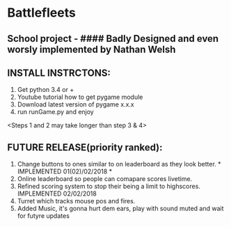 # Battlefleets
## School project -  #### Badly Designed and even worsly implemented by Nathan Welsh

## INSTALL INSTRCTONS:
1. Get python 3.4 or +
2. Youtube tutorial how to get pygame module
3. Download latest version of pygame x.x.x
4. run runGame.py and enjoy

 <Steps 1 and 2 may take longer than step 3 & 4>

## FUTURE RELEASE(priority ranked):

1. Change buttons to ones similar to <back> on leaderboard
   as they look better. * IMPLEMENTED 01(02)/02/2018 *
 2. Online leaderboard so people can comapare scores livetime.
3. Refined scoring system to stop their being a limit to 
   highscores. IMPLEMENTED 02/02/2018
4. Turret which tracks mouse pos and fires.
5. Added Music, it's gonna hurt dem ears, play with sound muted and wait for 
   futyre updates 
